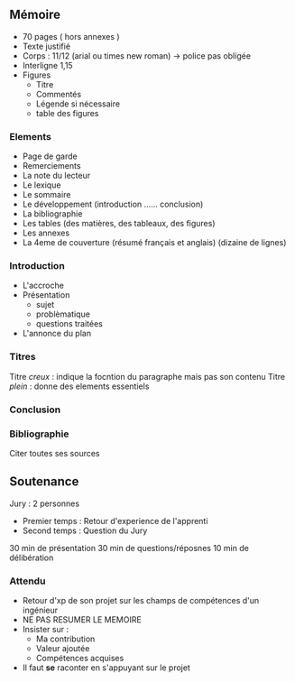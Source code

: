 ## Mémoire

* 70 pages ( hors annexes )
* Texte justifié
* Corps : 11/12 (arial ou times new roman) -> police pas obligée
* Interligne 1,15
* Figures
  * Titre
  * Commentés
  * Légende si nécessaire
  * table des figures

### Elements

* Page de garde
* Remerciements
* La note du lecteur
* Le lexique
* Le sommaire
* Le développement (introduction ...... conclusion)
* La bibliographie
* Les tables (des matières, des tableaux, des figures)
* Les annexes
* La 4eme de couverture (résumé français et anglais) (dizaine de lignes)

### Introduction

* L'accroche
* Présentation
  * sujet
  * problèmatique
  * questions traitées
* L'annonce du plan

### Titres

Titre *creux* : indique la focntion du paragraphe mais pas son contenu
Titre *plein* : donne des elements essentiels

### Conclusion

### Bibliographie

Citer toutes ses sources

## Soutenance

Jury : 2 personnes

* Premier temps : Retour d'experience de l'apprenti
* Second temps : Question du Jury

30 min de présentation
30 min de questions/réposnes
10 min de délibération

### Attendu

* Retour d'xp de son projet sur les champs de compétences d'un ingénieur
* NE PAS RESUMER LE MEMOIRE
* Insister sur :
  * Ma contribution
  * Valeur ajoutée
  * Compétences acquises
* Il faut **se** raconter en s'appuyant sur le projet

